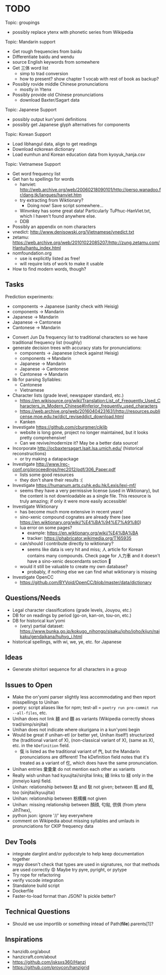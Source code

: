 # TODO

Topic: groupings

* possibly replace ytenx with phonetic series from Wikipedia

Topic: Mandarin support

* Get rough frequencies from baidu
* Differentiate baidu and wendu
* source English keywords from somewhere
* Get 三体 word list
    - simp to trad conversion
    - how to present? show chapter 1 vocab with rest of book as backup?
* Possibly rovide middle Chinese pronunciations
    - mostly in Ytenx
* Possibly provide old Chinese pronunciations
    - download Baxter/Sagart data

Topic: Japanese Support

* possibly output kun'yomi definitions
* possibly get Japanese glyph alternatives for components

Topic: Korean Support

* Load libhangul data, align to get readings
* Download ezkorean dictionary
* Load eumhun and Korean education data from kyoyuk_hanja.csv

Topic: Vietnamese Support

* Get word frequency list
* Get han tu spellings for words
    - hanviet: http://web.archive.org/web/20060218090101/http://perso.wanadoo.fr/dang.tk/langues/hanviet.htm
    - try extracting from Wiktionary?
        - Doing now! Save script somewhere...
    - Winvnkey has some great data! Particularly TuPhuc-HanViet.txt, which I haven't found anywhere else.
    - DDB
* Possibly an appendix on nom characters
* vnedict: http://www.denisowski.org/Vietnamese/vnedict.txt
* zetamu: https://web.archive.org/web/20101022085207/http://zung.zetamu.com/Hantu/hantu_index.html
* nomfoundation.org
    - use is explicitly listed as free!
    - will require lots of work to make it usable
* How to find modern words, though?

## Tasks

Prediction experiments:
- components -> Japanese (sanity check with Heisig)
- components -> Mandarin
- Japanese -> Mandarin
- Japanese -> Cantonese
- Cantonese -> Mandarin

* Convert Jun Da frequency list to traditional characters so we have traditional frequency list (roughly)
* generate decision trees with accuracy stats for pronunciations:
    - components -> Japanese (check against Heisig)
    - components -> Mandarin
    - Japanese -> Mandarin
    - Japanese -> Cantonese
    - Cantonese -> Mandarin
* lib for parsing Syllables:
    - Cantonese
    - Vietnamese
* Character lists (grade level, newspaper standard, etc.)
    - https://en.wikisource.org/wiki/Translation:List_of_Frequently_Used_Characters_in_Modern_Chinese#Inferior_frequently_used_characters
    - https://web.archive.org/web/20160404231631/http://resources.publicense.moe.edu.tw/dict_reviseddict_download.html
    - Kanken
* Investigate https://github.com/cburgmer/cjklib
    - website is long gone, project no longer maintained, but it looks pretty comprehensive!
    - Can we revive/modernize it? May be a better data source!
* Incorporate http://ocbaxtersagart.lsait.lsa.umich.edu/ (historical reconstructions)
    - or try making a datapackage
* Investigate http://www.lrec-conf.org/proceedings/lrec2012/pdf/306_Paper.pdf
    - lists some good resources
    - they don't share their results :(
* Investigate https://humanum.arts.cuhk.edu.hk/Lexis/lexi-mf/
    - seems they have a very permissive license (used in Wiktionary), but the content is not downloadable as a single file. This resource is truly amazing; if only it were more easily accessible!
* Investigate Wiktionary
    - has become much more extensive in recent years!
    - sino-xenic compound cognates are already there (see https://en.wiktionary.org/wiki/%E4%BA%94%E7%A9%80)
    - lua error on some pages?
        - example: https://en.wiktionary.org/wiki/%E4%BA%BA
        - tracker: https://phabricator.wikimedia.org/T165935
    - can/should I contribute directly to wiktionary?
        - seems like data is very hit and miss; 人 article for Korean contains many compounds. Check page for 人力車 and it doesn't have a sino-xenic descendants section 🤔
    - would it still be valuable to create my own database?
        - probably, if nothing else we can find what wiktionary is missing
* Investigate OpenCC
    - https://github.com/BYVoid/OpenCC/blob/master/data/dictionary


## Questions/Needs

* Legal character classifications (grade levels, Jouyou, etc.)
* DB for on readings by period (go-on, kan-on, tou-on, etc.)
* DB for historical kun'yomi
    - (very) partial dataset: https://www.bunka.go.jp/kokugo_nihongo/sisaku/joho/joho/kijun/naikaku/gendaikana/huhyo_i.html
* historical spellings, with wi, we, ye, etc. for Japanese

## Ideas

* Generate shiritori sequence for all characters in a group

## Issues to Open

* Make the on'yomi parser slightly less accommodating and then report misspellings to Unihan
* poetry: script aliases like for npm; test-all = `poetry run pre-commit run --all-files`, etc.
* Unihan does not link 麺 and 麵 as variants (Wikipedia correctly shows trad/simp/sinjitai)
* Unihan does not indicate where okurigana in a kun'yomi begin
* Would be great if unihan-etl (or better yet, Unihan itself!) structurized the (traditional variant of X), (non-classical variant of X), (same as X), etc. in the `kDefinition` field.
    - 㑶 is listed as the traditional variant of 㐹, but the Mandarin pronunciations are different! The kDefinition field notes that it's treated as a variant of 仡, which does have the same pronunciation.
* Unihan entries 彙彚𢑥 do not mention each other as variants
* Really wish unihan had kyuujitai/sinjitai links; 綠 links to 緑 only in the jinmeiyo kanji field.
* Unihan: relationship between 駄 and 馱 not given; between 瓶 and 甁, too (sinjitai/kyuujitai)
* Unihan: relationship between 栃𣜜櫔 not given
* Unihan: missing relationship between 顏顔, 匂匈, 倶俱 (from ytenx JihThex),
* python json: ignore '//' key everywhere
* comment on Wikipedia about missing syllables and umlauts in pronunciations for CKIP frequency data

## Dev Tools
* integrate darglint and/or pydocstyle to help keep documentation together
* mypy doesn't check that types are used in signatures, nor that methods are used correctly 😡 Maybe try pyre, pyright, or pytype
* Try rope for refactoring
* verify vscode integration
* Standalone build script
* Dockerfile
* Faster-to-load format than JSON? Is pickle better?

## Technical Questions
* Should we use importlib or something intead of Path(__file__).parents[1]?

## Inspirations

* hanzidb.org/about
* hanzicraft.com/about
* https://github.com/jsksxs360/Hanzi
* https://github.com/proycon/hanzigrid
